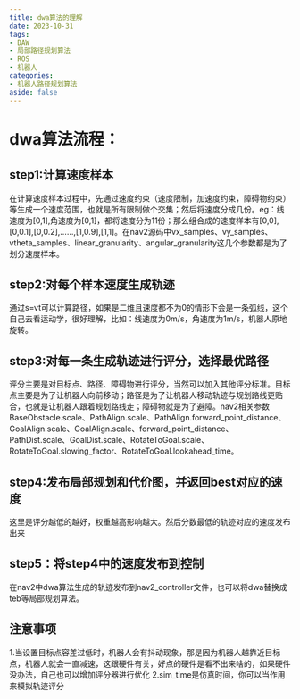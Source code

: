 ```yaml
---
title: dwa算法的理解
date: 2023-10-31
tags:
- DAW
- 局部路径规划算法
- ROS
- 机器人
categories:
- 机器人路径规划算法
aside: false
---
```


# dwa算法流程：
## step1:计算速度样本
在计算速度样本过程中，先通过速度约束（速度限制，加速度约束，障碍物约束）等生成一个速度范围，也就是所有限制做个交集；然后将速度分成几份。eg：线速度为[0,1],角速度为[0,1]，都将速度分为11份；那么组合成的速度样本有[0,0],[0,0.1],[0,0.2],……,[1,0.9],[1,1]。在nav2源码中vx_samples、vy_samples、vtheta_samples、linear_granularity、angular_granularity这几个参数都是为了划分速度样本。
## step2:对每个样本速度生成轨迹
通过s=vt可以计算路径，如果是二维且速度都不为0的情形下会是一条弧线，这个自己去看运动学，很好理解，比如：线速度为0m/s，角速度为1m/s，机器人原地旋转。
## step3:对每一条生成轨迹进行评分，选择最优路径
评分主要是对目标点、路径、障碍物进行评分，当然可以加入其他评分标准。目标点主要是为了让机器人向前移动；路径是为了让机器人移动轨迹与规划路线更贴合，也就是让机器人跟着规划路线走；障碍物就是为了避障。nav2相关参数BaseObstacle.scale、PathAlign.scale、PathAlign.forward_point_distance、GoalAlign.scale、GoalAlign.scale、forward_point_distance、PathDist.scale、GoalDist.scale、RotateToGoal.scale、RotateToGoal.slowing_factor、RotateToGoal.lookahead_time。
## step4:发布局部规划和代价图，并返回best对应的速度
这里是评分越低的越好，权重越高影响越大。然后分数最低的轨迹对应的速度发布出来
## step5：将step4中的速度发布到控制
在nav2中dwa算法生成的轨迹发布到nav2_controller文件，也可以将dwa替换成teb等局部规划算法。

## 注意事项
1.当设置目标点容差过低时，机器人会有抖动现象，那是因为机器人越靠近目标点，机器人就会一直减速，这跟硬件有关，好点的硬件是看不出来啥的，如果硬件没办法，自己也可以增加评分器进行优化
2.sim_time是仿真时间，你可以当作用来模拟轨迹评分